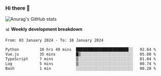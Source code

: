 ### Hi there 👋
![Anurag's GitHub stats](https://github-readme-stats.vercel.app/api?username=jami1024&show_icons=true&theme=radical)

📊 **Weekly development breakdown**
<!--START_SECTION:waka-->

```txt
From: 03 January 2024 - To: 10 January 2024

Python         10 hrs 49 mins  ███████████████████████░░   92.64 %
Vue.js         35 mins         █▒░░░░░░░░░░░░░░░░░░░░░░░   05.08 %
TypeScript     7 mins          ▒░░░░░░░░░░░░░░░░░░░░░░░░   01.04 %
Log            5 mins          ▒░░░░░░░░░░░░░░░░░░░░░░░░   00.74 %
Bash           1 min           ░░░░░░░░░░░░░░░░░░░░░░░░░   00.28 %
```

<!--END_SECTION:waka-->
<!--
**jami1024/jami1024** is a ✨ _special_ ✨ repository because its `README.md` (this file) appears on your GitHub profile.

Here are some ideas to get you started:

- 🔭 I’m currently working on ...
- 🌱 I’m currently learning ...
- 👯 I’m looking to collaborate on ...
- 🤔 I’m looking for help with ...
- 💬 Ask me about ...
- 📫 How to reach me: ...
- 😄 Pronouns: ...
- ⚡ Fun fact: ...
-->
